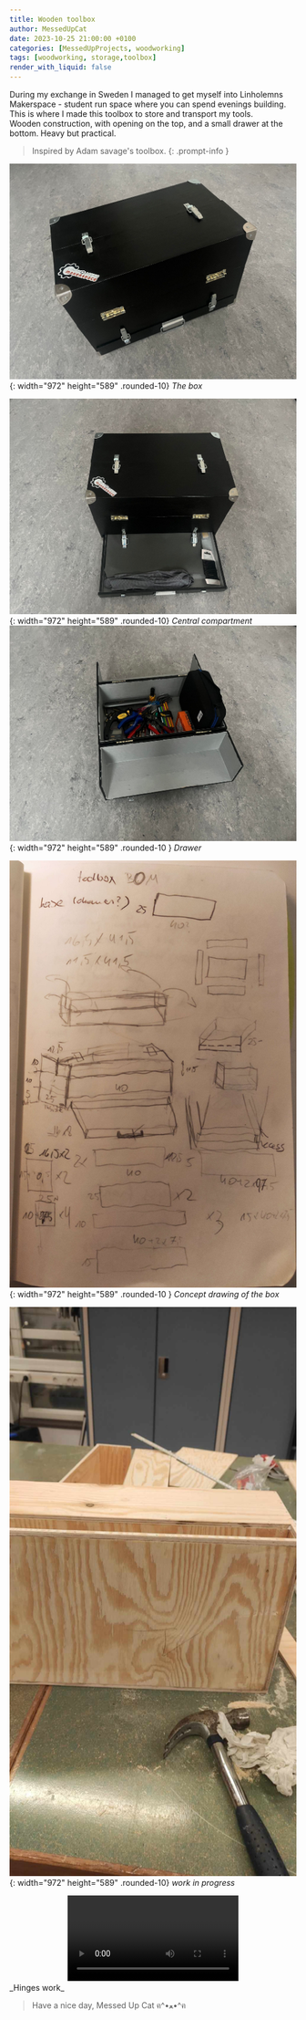 ```yaml
---
title: Wooden toolbox
author: MessedUpCat
date: 2023-10-25 21:00:00 +0100
categories: [MessedUpProjects, woodworking]
tags: [woodworking, storage,toolbox]
render_with_liquid: false
---
```


During my exchange in Sweden I managed to get myself into Linholemns Makerspace - student run space where you can spend evenings building. 
This is where I made this toolbox to store and transport my tools. <br>
Wooden construction, with opening on the top, and a small drawer at the bottom. Heavy but practical. 

>Inspired by Adam savage's toolbox.
{: .prompt-info }

![Desktop View](/assets/2023-10-25-Wooden-Toolbox/toolbox3.jpg){: width="972" height="589" .rounded-10}
_The box_

![Desktop View](/assets/2023-10-25-Wooden-Toolbox/toolbox1.jpg){: width="972" height="589" .rounded-10}
_Central compartment_
![Desktop View](/assets/2023-10-25-Wooden-Toolbox/toolbox2.jpg){: width="972" height="589" .rounded-10 }
_Drawer_

![Desktop View](/assets/2023-10-25-Wooden-Toolbox/Wooden-toolbox-drawing.jpg){: width="972" height="589" .rounded-10 }
_Concept drawing of the box_



![Desktop View](/assets/2023-10-25-Wooden-Toolbox/toolboxWIP.jpg){: width="972" height="589" .rounded-10}
_work in progress_
<center>
<video controls>
    <source src="/assets/2023-10-25-Wooden-Toolbox/toolbox-WIP-box.mp4" type="video/mp4">
</video>
</center>
_Hinges work_

>Have a nice day, Messed Up Cat ฅ^•ﻌ•^ฅ